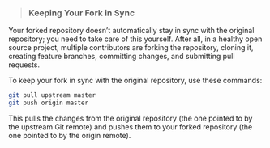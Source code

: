 > ### Keeping Your Fork in Sync

Your forked repository doesn’t automatically stay in sync with the original repository; you need to take care of this yourself. After all, in a healthy open source project, multiple contributors are forking the repository, cloning it, creating feature branches, committing changes, and submitting pull requests.

To keep your fork in sync with the original repository, use these commands:

```bash
git pull upstream master
git push origin master
```

This pulls the changes from the original repository (the one pointed to by the upstream Git remote) and pushes them to your forked repository (the one pointed to by the origin remote).